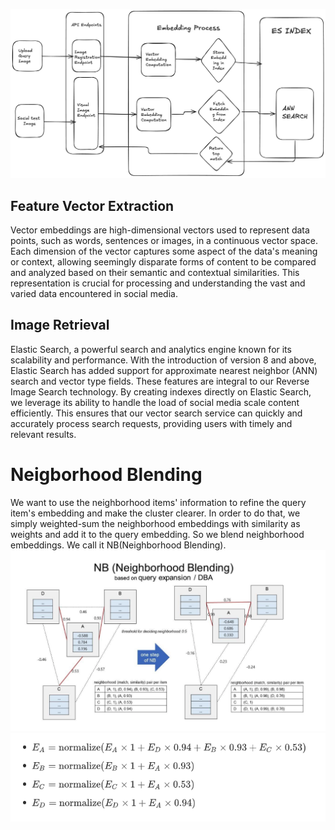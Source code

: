 ![Scaling Image Retrieval](arch.png)

## Feature Vector Extraction
Vector embeddings are high-dimensional vectors used to represent data points, such as words, sentences or images, in a continuous vector space. Each dimension of the vector captures some aspect of the data's meaning or context, allowing seemingly disparate forms of content to be compared and analyzed based on their semantic and contextual similarities. This representation is crucial for processing and understanding the vast and varied data encountered in social media. 

## Image Retrieval
Elastic Search, a powerful search and analytics engine known for its scalability and performance. With the introduction of version 8 and above, Elastic Search has added support for approximate nearest neighbor (ANN) search and vector type fields. These features are integral to our Reverse Image Search technology. By creating indexes directly on Elastic Search, we leverage its ability to handle the load of social media scale content efficiently. This ensures that our vector search service can quickly and accurately process search requests, providing users with timely and relevant results.


# Neigborhood Blending 
We want to use the neighborhood items' information to refine the query item's embedding and make the cluster clearer. In order to do that, we simply weighted-sum the neighborhood embeddings with similarity as weights and add it to the query embedding. So we blend neighborhood embeddings. We call it NB(Neighborhood Blending).
![](NeighborBlend.png)
![](formula.png)
